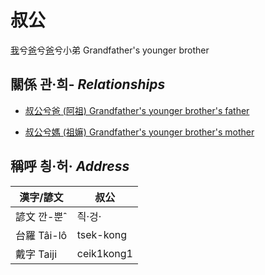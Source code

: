 # 叔公
[我](member1.md)兮[爸](member2.md)兮[爸](member8.md)兮小弟
Grandfather's younger brother

## 關係 관·희- _Relationships_

- [叔公兮爸 (阿祖) Grandfather's younger brother's father](member29.md)

- [叔公兮媽 (祖嫲) Grandfather's younger brother's mother](member30.md)



## 稱呼 칑·허· _Address_

漢字/諺文 | 叔公
--- | ---
諺文 깐-뿐ˆ | 즥·겅·
台羅 Tâi-lô | tsek-kong
戴字 Taiji | ceik1kong1


